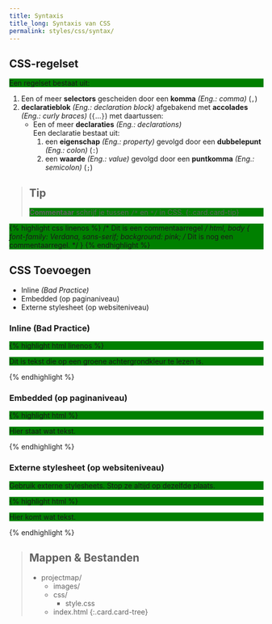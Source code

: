 ```yaml
---
title: Syntaxis
title_long: Syntaxis van CSS
permalink: styles/css/syntax/
---
```


CSS-regelset
------------

Een regelset bestaat uit:

  1. Een of meer **selectors** gescheiden door een **komma** *(Eng.: comma)* (`,`)
  2. **declaratieblok** *(Eng.: declaration block)* afgebakend met **accolades** *(Eng.: curly braces)* (`{`…`}`) met daartussen:
     - Een of meer **declaraties** *(Eng.: declarations)*  
       Een declaratie bestaat uit:
       1. een **eigenschap** *(Eng.: property)* gevolgd door een **dubbelepunt** *(Eng.: colon)* (`:`)
       2. een **waarde** *(Eng.: value)* gevolgd door een **puntkomma** *(Eng.: semicolon)* (`;`)

> Tip
> ---
> **Commentaar** schrijf je tussen `/*` en `*/` in CSS.
{:.card.card-tip}

{% highlight css linenos %}
/* Dit is een commentaarregel */
html,
body {
    font-family: Verdana, sans-serif;
    background: pink;
    /* Dit is nog een commentaarregel. */
}
{% endhighlight %}

CSS Toevoegen
-------------

- Inline *(Bad Practice)*
- Embedded (op paginaniveau)
- Externe stylesheet (op websiteniveau) 

### Inline (Bad Practice)

{% highlight html linenos %}
<p style="background-color: green;"> 
    Dit is tekst die op een groene achtergrondkleur te lezen is.
</p>
{% endhighlight %}

### Embedded (op paginaniveau)

{% highlight html %}
<head>
    <style>
        p {
            background-color: green; 
        }
    </style>
</head> 
<body>
    <p>Hier staat wat tekst.</p> 
</body>
{% endhighlight %}

### Externe stylesheet (op websiteniveau)

Gebruik externe stylesheets. Stop ze altijd op dezelfde plaats.

{% highlight html %}
<head>
    <link rel="stylesheet" href="css/style.css">
</head> 
<body>
    <p>Hier komt wat tekst.</p> 
</body>
{% endhighlight %}

> Mappen & Bestanden
> ---
> - projectmap/
>   - images/
>   - css/
>       - style.css
>   - index.html
{:.card.card-tree}